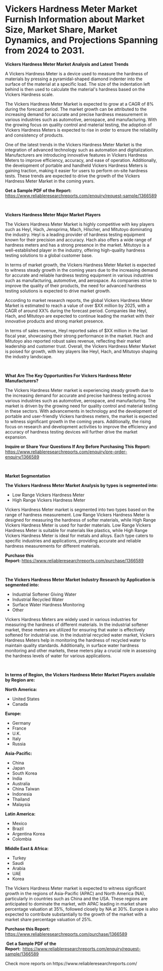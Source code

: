 <p><h1>Vickers Hardness Meter Market Furnish Information about Market Size, Market Share, Market Dynamics, and Projections Spanning from 2024 to 2031.</h1></p><p><strong>Vickers Hardness Meter Market Analysis and Latest Trends</strong></p>
<p><p>A Vickers Hardness Meter is a device used to measure the hardness of materials by pressing a pyramidal-shaped diamond indenter into the surface of the material at a specific load. The size of the indentation left behind is then used to calculate the material's hardness based on the Vickers Hardness scale.</p><p>The Vickers Hardness Meter Market is expected to grow at a CAGR of 8% during the forecast period. The market growth can be attributed to the increasing demand for accurate and precise hardness measurement in various industries such as automotive, aerospace, and manufacturing. With the growing focus on quality control and material testing, the adoption of Vickers Hardness Meters is expected to rise in order to ensure the reliability and consistency of products.</p><p>One of the latest trends in the Vickers Hardness Meter Market is the integration of advanced technology such as automation and digitalization. Manufacturers are introducing innovative features in Vickers Hardness Meters to improve efficiency, accuracy, and ease of operation. Additionally, the development of portable and handheld Vickers Hardness Meters is gaining traction, making it easier for users to perform on-site hardness tests. These trends are expected to drive the growth of the Vickers Hardness Meter Market in the coming years.</p></p>
<p><strong>Get a Sample PDF of the Report:&nbsp;</strong> <a href="https://www.reliableresearchreports.com/enquiry/request-sample/1366589">https://www.reliableresearchreports.com/enquiry/request-sample/1366589</a></p>
<p>&nbsp;</p>
<p><strong>Vickers Hardness Meter Major Market Players</strong></p>
<p><p>The Vickers Hardness Meter Market is highly competitive with key players such as Heyl, Hach, Jensprima, Mach, Hilscher, and Mitutoyo dominating the industry. Heyl is a leading provider of hardness testing equipment known for their precision and accuracy. Hach also offers a wide range of hardness meters and has a strong presence in the market. Mitutoyo is a well-established player in the industry, offering high-quality hardness testing solutions to a global customer base.</p><p>In terms of market growth, the Vickers Hardness Meter Market is expected to witness steady growth in the coming years due to the increasing demand for accurate and reliable hardness testing equipment in various industries such as manufacturing, automotive, and aerospace. As companies strive to improve the quality of their products, the need for advanced hardness testing solutions is expected to drive market growth.</p><p>According to market research reports, the global Vickers Hardness Meter Market is estimated to reach a value of over $XX million by 2025, with a CAGR of around XX% during the forecast period. Companies like Heyl, Hach, and Mitutoyo are expected to continue leading the market with their innovative products and strong market presence.</p><p>In terms of sales revenue, Heyl reported sales of $XX million in the last fiscal year, showcasing their strong performance in the market. Hach and Mitutoyo also reported robust sales revenue, reflecting their market leadership and customer trust. Overall, the Vickers Hardness Meter Market is poised for growth, with key players like Heyl, Hach, and Mitutoyo shaping the industry landscape.</p></p>
<p>&nbsp;</p>
<p><strong>What Are The Key Opportunities For Vickers Hardness Meter Manufacturers?</strong></p>
<p><p>The Vickers Hardness Meter market is experiencing steady growth due to the increasing demand for accurate and precise hardness testing across various industries such as automotive, aerospace, and manufacturing. The market is driven by the growing need for quality control and material testing in these sectors. With advancements in technology and the development of portable and user-friendly Vickers hardness meters, the market is expected to witness significant growth in the coming years. Additionally, the rising focus on research and development activities to improve the efficiency and accuracy of hardness testing devices will further drive the market expansion.</p></p>
<p><strong>Inquire or Share Your Questions If Any Before Purchasing This Report:</strong> <a href="https://www.reliableresearchreports.com/enquiry/pre-order-enquiry/1366589">https://www.reliableresearchreports.com/enquiry/pre-order-enquiry/1366589</a></p>
<p>&nbsp;</p>
<p><strong>Market Segmentation</strong></p>
<p><strong>The Vickers Hardness Meter Market Analysis by types is segmented into:</strong></p>
<p><ul><li>Low Range Vickers Hardness Meter</li><li>High Range Vickers Hardness Meter</li></ul></p>
<p><p>Vickers Hardness Meter market is segmented into two types based on the range of hardness measurement. Low Range Vickers Hardness Meter is designed for measuring the hardness of softer materials, while High Range Vickers Hardness Meter is used for harder materials. Low Range Vickers Hardness Meter is suitable for materials like plastics, while High Range Vickers Hardness Meter is ideal for metals and alloys. Each type caters to specific industries and applications, providing accurate and reliable hardness measurements for different materials.</p></p>
<p><strong>Purchase this Report:&nbsp;</strong><a href="https://www.reliableresearchreports.com/purchase/1366589">https://www.reliableresearchreports.com/purchase/1366589</a></p>
<p>&nbsp;</p>
<p><strong>The Vickers Hardness Meter Market Industry Research by Application is segmented into:</strong></p>
<p><ul><li>Industrial Softener Giving Water</li><li>Industrial Recycled Water</li><li>Surface Water Hardness Monitoring</li><li>Other</li></ul></p>
<p><p>Vickers Hardness Meters are widely used in various industries for measuring the hardness of different materials. In the industrial softener market, these meters are utilized for ensuring that water is effectively softened for industrial use. In the industrial recycled water market, Vickers Hardness Meters help in monitoring the hardness of recycled water to maintain quality standards. Additionally, in surface water hardness monitoring and other markets, these meters play a crucial role in assessing the hardness levels of water for various applications.</p></p>
<p>&nbsp;</p>
<p><strong>In terms of Region, the Vickers Hardness Meter Market Players available by Region are:</strong></p>
<p>
    <p> <strong> North America: </strong>
        <ul>
            <li>United States</li>
            <li>Canada</li>
        </ul>
        </p> 
    <p> <strong> Europe: </strong>
        <ul>
            <li>Germany</li>
            <li>France</li>
            <li>U.K.</li>
            <li>Italy</li>
            <li>Russia</li>
        </ul>
        </p> 
    <p> <strong> Asia-Pacific: </strong>
        <ul>
            <li>China</li>
            <li>Japan</li>
            <li>South Korea</li>
            <li>India</li>
            <li>Australia</li>
            <li>China Taiwan</li>
            <li>Indonesia</li>
            <li>Thailand</li>
            <li>Malaysia</li>
        </ul>
        </p> 
    <p> <strong> Latin America: </strong>
        <ul>
            <li>Mexico</li>
            <li>Brazil</li>
            <li>Argentina Korea</li>
            <li>Colombia</li>
        </ul>
        </p> 
    <p> <strong> Middle East & Africa: </strong>
        <ul>
            <li>Turkey</li>
            <li>Saudi</li>
            <li>Arabia</li>
            <li>UAE</li>
            <li>Korea</li>
        </ul>
    </p>
    </p>
<p><p>The Vickers Hardness Meter market is expected to witness significant growth in the regions of Asia-Pacific (APAC) and North America (NA), particularly in countries such as China and the USA. These regions are anticipated to dominate the market, with APAC leading in market share percentage valuation at 35%, followed closely by NA at 30%. Europe is also expected to contribute substantially to the growth of the market with a market share percentage valuation of 25%.</p></p>
<p><strong>Purchase this Report: </strong><a href="https://www.reliableresearchreports.com/purchase/1366589">https://www.reliableresearchreports.com/purchase/1366589</a></p>
<p>&nbsp;<strong>Get a Sample PDF of the Report:&nbsp;&nbsp;</strong><a href="https://www.reliableresearchreports.com/enquiry/request-sample/1366589">https://www.reliableresearchreports.com/enquiry/request-sample/1366589</a></p>
<p><strong></strong></p>
<p>Check more reports on https://www.reliableresearchreports.com/</p>